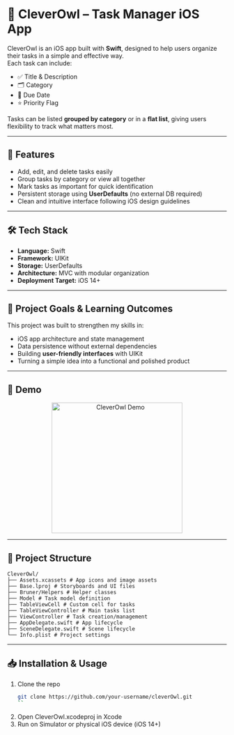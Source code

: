 # 🦉 CleverOwl – Task Manager iOS App

CleverOwl is an iOS app built with **Swift**, designed to help users organize their tasks in a simple and effective way.  
Each task can include:  
- ✅ Title & Description  
- 🗂️ Category  
- 📅 Due Date  
- ⭐ Priority Flag  

Tasks can be listed **grouped by category** or in a **flat list**, giving users flexibility to track what matters most.

---

## 🚀 Features
- Add, edit, and delete tasks easily  
- Group tasks by category or view all together  
- Mark tasks as important for quick identification  
- Persistent storage using **UserDefaults** (no external DB required)  
- Clean and intuitive interface following iOS design guidelines  

---

## 🛠️ Tech Stack
- **Language:** Swift  
- **Framework:** UIKit  
- **Storage:** UserDefaults  
- **Architecture:** MVC with modular organization  
- **Deployment Target:** iOS 14+  

---

## 🎯 Project Goals & Learning Outcomes
This project was built to strengthen my skills in:  
- iOS app architecture and state management  
- Data persistence without external dependencies  
- Building **user-friendly interfaces** with UIKit  
- Turning a simple idea into a functional and polished product  

---

## 📸 Demo

<p align="center">
  <img src="screenshot.gif" alt="CleverOwl Demo" width="300"/>
</p>

---

## 📂 Project Structure
```text
CleverOwl/
├── Assets.xcassets # App icons and image assets
├── Base.lproj # Storyboards and UI files
├── Bruner/Helpers # Helper classes
├── Model # Task model definition
├── TableViewCell # Custom cell for tasks
├── TableViewController # Main tasks list
├── ViewController # Task creation/management
├── AppDelegate.swift # App lifecycle
├── SceneDelegate.swift # Scene lifecycle
└── Info.plist # Project settings
```


---

## 📥 Installation & Usage
1. Clone the repo  
   ```bash
   git clone https://github.com/your-username/cleverOwl.git
   ``
2. Open CleverOwl.xcodeproj in Xcode
3. Run on Simulator or physical iOS device (iOS 14+)
